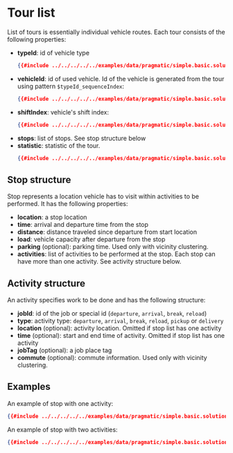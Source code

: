 # Tour list

List of tours is essentially individual vehicle routes. Each tour consists of the following properties:

* **typeId**: id of vehicle type
    ```json
    {{#include ../../../../../examples/data/pragmatic/simple.basic.solution.json:18}}
    ```
* **vehicleId**: id of used vehicle. Id of the vehicle is generated from the tour using pattern `$typeId_sequenceIndex`:
    ```json
    {{#include ../../../../../examples/data/pragmatic/simple.basic.solution.json:17}}
    ```
* **shiftIndex**: vehicle's shift index:
    ```json
    {{#include ../../../../../examples/data/pragmatic/simple.basic.solution.json:19}}
    ```
* **stops**: list of stops. See stop structure below
* **statistic**: statistic of the tour.
    ```json
    {{#include ../../../../../examples/data/pragmatic/simple.basic.solution.json:144:155}}
    ```

## Stop structure

Stop represents a location vehicle has to visit within activities to be performed. It has the following properties:

* **location**: a stop location
* **time**: arrival and departure time from the stop
* **distance**: distance traveled since departure from start location
* **load**: vehicle capacity after departure from the stop
* **parking** (optional): parking time. Used only with vicinity clustering.
* **activities**: list of activities to be performed at the stop. Each stop can have more than one activity.
    See activity structure below.

## Activity structure

An activity specifies work to be done and has the following structure:

* **jobId**: id of the job or special id (`departure`, `arrival`, `break`, `reload`)
* **type**:  activity type: `departure`, `arrival`, `break`, `reload`, `pickup` or `delivery`
* **location** (optional): activity location. Omitted if stop list has one activity
* **time** (optional): start and end time of activity. Omitted if stop list has one activity
* **jobTag** (optional): a job place tag
* **commute** (optional): commute information. Used only with vicinity clustering.

## Examples

An example of stop with one activity:
```json
{{#include ../../../../../examples/data/pragmatic/simple.basic.solution.json:21:40}}
```

An example of stop with two activities:
```json
{{#include ../../../../../examples/data/pragmatic/simple.basic.solution.json:61:101}}
```

